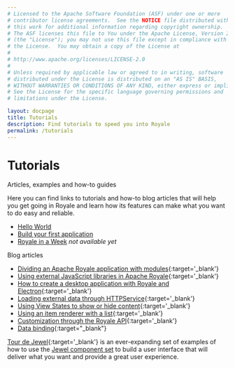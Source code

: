 ```yaml
---
# Licensed to the Apache Software Foundation (ASF) under one or more
# contributor license agreements.  See the NOTICE file distributed with
# this work for additional information regarding copyright ownership.
# The ASF licenses this file to You under the Apache License, Version 2.0
# (the "License"); you may not use this file except in compliance with
# the License.  You may obtain a copy of the License at
# 
# http://www.apache.org/licenses/LICENSE-2.0
# 
# Unless required by applicable law or agreed to in writing, software
# distributed under the License is distributed on an "AS IS" BASIS,
# WITHOUT WARRANTIES OR CONDITIONS OF ANY KIND, either express or implied.
# See the License for the specific language governing permissions and
# limitations under the License.

layout: docpage
title: Tutorials
description: Find tutorials to speed you into Royale
permalink: /tutorials
---
```

# Tutorials

Articles, examples and how-to guides

Here you can find links to tutorials and how-to blog articles that will help you get going in Royale and learn how its features can make what you want to do easy and reliable.

  * [Hello World](get-started/hello-world)
  * [Build your first application](create-an-application)
  * [Royale in a Week](tutorials/royale-in-a-week) _not available yet_
  
Blog articles

  * [Dividing an Apache Royale application with modules](https://royale.apache.org/dividing-an-apache-royale-application-with-modules){:target='_blank'}
  * [Using external JavaScript libraries in Apache Royale](https://royale.apache.org/using-external-javascript-libraries-in-apache-royale){:target='_blank'}
  * [How to create a desktop application with Royale and Electron](https://royale.apache.org/how-to-create-a-desktop-application-with-royale-and-electron){:target='_blank'}
  * [Loading external data through HTTPService](https://royale.apache.org/loading-external-data-through-httpservice){:target='_blank'}
  * [Using View States to show or hide content](https://royale.apache.org/using-view-states-to-show-or-hide-content){:target='_blank'}
  * [Using an item renderer with a list](https://royale.apache.org/using-an-item-renderer-with-a-list){:target='_blank'}
  * [Customization through the Royale API](https://royale.apache.org/customization-through-the-royale-api){:target='_blank'}
  * [Data binding](https://royale.apache.org/binding-the-text-property-of-a-jewel-textinput-to-update-a-text-label/){:target="_blank"}
  
[Tour de Jewel](https://royale.apache.org/tourdejewel){:target='_blank'} is an ever-expanding set of examples of how to use the [Jewel component set](component-sets/jewel) to build a user interface that will deliver what you want and provide a great user experience.

